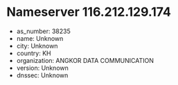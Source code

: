 # Nameserver 116.212.129.174

* as_number: 38235
* name: Unknown
* city: Unknown
* country: KH
* organization: ANGKOR DATA COMMUNICATION
* version: Unknown
* dnssec: Unknown
